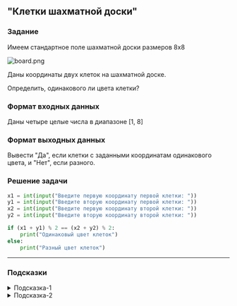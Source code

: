 ## "Клетки шахматной доски"

### Задание

Имеем стандартное поле шахматной доски размеров 8x8

![board.png](img/board.png)

Даны координаты двух клеток на шахматной доске.

Определить, одинакового ли цвета клетки?

### Формат входных данных

Даны четыре целые числа в диапазоне [1, 8]

### Формат выходных данных

Вывести "Да", если клетки с заданными координатам одинакового цвета, и "Нет", если разного.

### Решение задачи

```python
x1 = int(input("Введите первую координату первой клетки: "))
y1 = int(input("Введите вторую координату первой клетки: "))
x2 = int(input("Введите первую координату второй клетки: "))
y2 = int(input("Введите вторую координату второй клетки: "))

if (x1 + y1) % 2 == (x2 + y2) % 2:
    print("Одинаковый цвет клеток")
else:
    print("Разный цвет клеток")

```

---

### Подсказки

<details>
<summary>Подсказка-1</summary>
Условие для проверки четности числа:

```python
n % 2 == 0
```

</details>

<details>
<summary>Подсказка-2</summary>
Сумма двух нечетных чисел, всегда четная.
</details>
